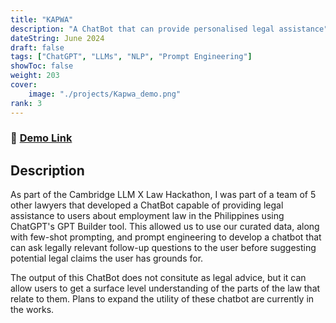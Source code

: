 ```yaml
---
title: "KAPWA"
description: "A ChatBot that can provide personalised legal assistance"
dateString: June 2024
draft: false
tags: ["ChatGPT", "LLMs", "NLP", "Prompt Engineering"]
showToc: false
weight: 203
cover:
    image: "./projects/Kapwa_demo.png"
rank: 3
--- 
```

### 🔗 [Demo Link](https://chatgpt.com/share/66e951ef-9a0c-8007-bb1e-ab8aa9db2dea)

## Description
As part of the Cambridge LLM X Law Hackathon, I was part of a team of 5 other lawyers that developed a ChatBot capable of providing legal assistance to users about employment law in the Philippines using ChatGPT's GPT Builder tool. This allowed us to use our curated data, along with few-shot prompting, and prompt engineering to develop a chatbot that can ask legally relevant
follow-up questions to the user before suggesting potential legal claims the user has grounds for. 

The output of this ChatBot does not consitute as legal advice, but it can allow users to get a surface level understanding of the parts of the law that relate to them. Plans to expand the utility of these chatbot are currently in the works. 
